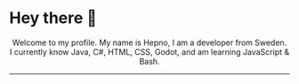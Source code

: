 # Hey there 👋
<div align="center">Welcome to my profile. My name is Hepno, I am a developer from Sweden.</div>
<div align="center">I currently know Java, C#, HTML, CSS, Godot, and am learning JavaScript & Bash.     </div>                            

------------------------ 
